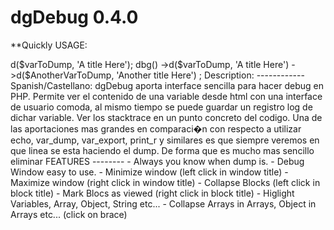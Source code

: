 dgDebug 0.4.0
=============

**Quickly USAGE:

<?php
require('../_dgDebug/debug.php');

dbg()->d($varToDump, 'A title Here');

dbg()
	->d($varToDump, 'A title Here')
	->d($AnotherVarToDump, 'Another title Here')
;

Description:
------------

	Spanish/Castellano:

		dgDebug aporta interface sencilla para hacer debug en PHP. Permite ver 
	el contenido de una variable desde html con una interface de usuario comoda,
	al mismo tiempo se puede guardar un registro log de dichar variable. Ver
	los stacktrace en un punto concreto del codigo.
		
		Una de las aportaciones mas grandes en comparaci�n con respecto a 
	utilizar echo, var_dump, var_export, print_r y similares es que siempre 
	veremos en que linea se esta haciendo el dump. De forma que es mucho mas 
	sencillo eliminar

FEATURES
--------

- Always you know when dump is.
- Debug Window easy to use.
- Minimize window (left click in window title)
- Maximize window (right click in window title)
- Collapse Blocks (left click in block title)
- Mark Blocs as viewed (right click in block title)
- Higlight Variables, Array, Object, String etc...
- Collapse Arrays in Arrays, Object in Arrays etc... (click on brace)
